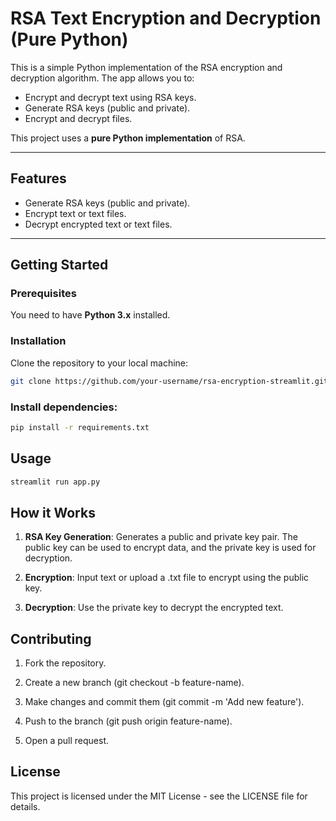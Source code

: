 # RSA Text Encryption and Decryption (Pure Python)

This is a simple Python implementation of the RSA encryption and decryption algorithm. The app allows you to:
- Encrypt and decrypt text using RSA keys.
- Generate RSA keys (public and private).
- Encrypt and decrypt files.

This project uses a **pure Python implementation** of RSA. 

---

## Features
- Generate RSA keys (public and private).
- Encrypt text or text files.
- Decrypt encrypted text or text files.

---

## Getting Started

### Prerequisites
You need to have **Python 3.x** installed.

### Installation
Clone the repository to your local machine:
```bash
git clone https://github.com/your-username/rsa-encryption-streamlit.git
```

### Install dependencies:
``` bash
pip install -r requirements.txt
```

## Usage
``` bash
streamlit run app.py
```

## How it Works

1. **RSA Key Generation**: Generates a public and private key pair. The public key can be used to encrypt data, and the private key is used for decryption.

2. **Encryption**: Input text or upload a .txt file to encrypt using the public key.

3. **Decryption**: Use the private key to decrypt the encrypted text.

## Contributing
1. Fork the repository.

2. Create a new branch (git checkout -b feature-name).

3. Make changes and commit them (git commit -m 'Add new feature').

4. Push to the branch (git push origin feature-name).

5. Open a pull request.

## License
This project is licensed under the MIT License - see the LICENSE file for details.